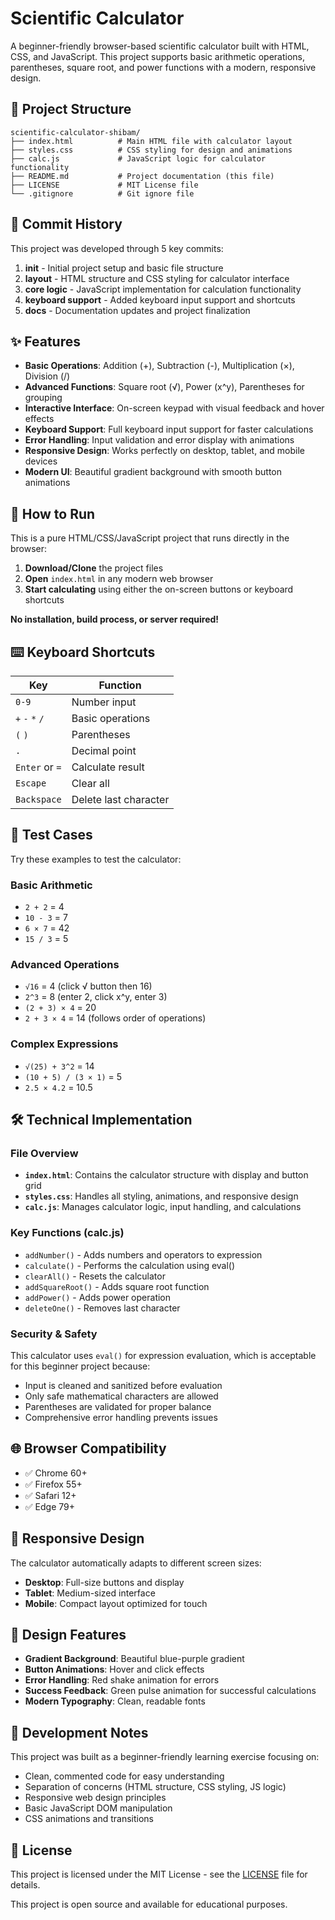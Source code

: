 # Scientific Calculator

A beginner-friendly browser-based scientific calculator built with HTML, CSS, and JavaScript. This project supports basic arithmetic operations, parentheses, square root, and power functions with a modern, responsive design.

## 📁 Project Structure

```
scientific-calculator-shibam/
├── index.html          # Main HTML file with calculator layout
├── styles.css          # CSS styling for design and animations
├── calc.js             # JavaScript logic for calculator functionality
├── README.md           # Project documentation (this file)
├── LICENSE             # MIT License file
└── .gitignore          # Git ignore file
```

## 📝 Commit History

This project was developed through 5 key commits:

1. **init** - Initial project setup and basic file structure
2. **layout** - HTML structure and CSS styling for calculator interface
3. **core logic** - JavaScript implementation for calculation functionality
4. **keyboard support** - Added keyboard input support and shortcuts
5. **docs** - Documentation updates and project finalization

## ✨ Features

- **Basic Operations**: Addition (+), Subtraction (-), Multiplication (×), Division (/)
- **Advanced Functions**: Square root (√), Power (x^y), Parentheses for grouping
- **Interactive Interface**: On-screen keypad with visual feedback and hover effects
- **Keyboard Support**: Full keyboard input support for faster calculations
- **Error Handling**: Input validation and error display with animations
- **Responsive Design**: Works perfectly on desktop, tablet, and mobile devices
- **Modern UI**: Beautiful gradient background with smooth button animations

## 🚀 How to Run

This is a pure HTML/CSS/JavaScript project that runs directly in the browser:

1. **Download/Clone** the project files
2. **Open** `index.html` in any modern web browser
3. **Start calculating** using either the on-screen buttons or keyboard shortcuts

**No installation, build process, or server required!**

## ⌨️ Keyboard Shortcuts

| Key | Function |
|-----|----------|
| `0-9` | Number input |
| `+` `-` `*` `/` | Basic operations |
| `(` `)` | Parentheses |
| `.` | Decimal point |
| `Enter` or `=` | Calculate result |
| `Escape` | Clear all |
| `Backspace` | Delete last character |

## 🧪 Test Cases

Try these examples to test the calculator:

### Basic Arithmetic
- `2 + 2` = 4
- `10 - 3` = 7
- `6 × 7` = 42
- `15 / 3` = 5

### Advanced Operations
- `√16` = 4 (click √ button then 16)
- `2^3` = 8 (enter 2, click x^y, enter 3)
- `(2 + 3) × 4` = 20
- `2 + 3 × 4` = 14 (follows order of operations)

### Complex Expressions
- `√(25) + 3^2` = 14
- `(10 + 5) / (3 × 1)` = 5
- `2.5 × 4.2` = 10.5

## 🛠️ Technical Implementation

### File Overview
- **`index.html`**: Contains the calculator structure with display and button grid
- **`styles.css`**: Handles all styling, animations, and responsive design
- **`calc.js`**: Manages calculator logic, input handling, and calculations

### Key Functions (calc.js)
- `addNumber()` - Adds numbers and operators to expression
- `calculate()` - Performs the calculation using eval()
- `clearAll()` - Resets the calculator
- `addSquareRoot()` - Adds square root function
- `addPower()` - Adds power operation
- `deleteOne()` - Removes last character

### Security & Safety
This calculator uses `eval()` for expression evaluation, which is acceptable for this beginner project because:
- Input is cleaned and sanitized before evaluation
- Only safe mathematical characters are allowed
- Parentheses are validated for proper balance
- Comprehensive error handling prevents issues

## 🌐 Browser Compatibility

- ✅ Chrome 60+
- ✅ Firefox 55+
- ✅ Safari 12+
- ✅ Edge 79+

## 📱 Responsive Design

The calculator automatically adapts to different screen sizes:
- **Desktop**: Full-size buttons and display
- **Tablet**: Medium-sized interface
- **Mobile**: Compact layout optimized for touch

## 🎨 Design Features

- **Gradient Background**: Beautiful blue-purple gradient
- **Button Animations**: Hover and click effects
- **Error Handling**: Red shake animation for errors
- **Success Feedback**: Green pulse animation for successful calculations
- **Modern Typography**: Clean, readable fonts

## 🔧 Development Notes

This project was built as a beginner-friendly learning exercise focusing on:
- Clean, commented code for easy understanding
- Separation of concerns (HTML structure, CSS styling, JS logic)
- Responsive web design principles
- Basic JavaScript DOM manipulation
- CSS animations and transitions

## 📄 License

This project is licensed under the MIT License - see the [LICENSE](LICENSE) file for details.

This project is open source and available for educational purposes.